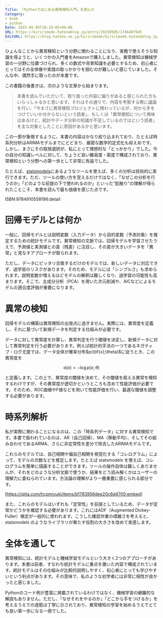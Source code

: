 ```yaml
---
Title: 「Pythonではじめる異常検知入門」を読んだ
Category:
- book
- python
Date: 2025-05-05T10:19:05+09:00
URL: https://kiririmode.hatenablog.jp/entry/20250505/1746407945
EditURL: https://blog.hatena.ne.jp/kiririmode/kiririmode.hatenablog.jp/atom/entry/6802418398408306380
---
```


ひょんなことから異常検知という分野に関わることになり、実務で使えそうな知識を得ようと、いくつかの入門書をAmazonで購入しました。異常検知は機械学習の一分野に位置づけられ、多くの数式や背景知識を必要とするため、初心者にとってはその全体像や実践の取っかかりを掴むのが難しいと感じていました。そんな中、偶然手に取ったのが本書です。

この書籍の後書きは、次のような文章から始まります。

> 本書を読んでいただいて、取り扱った内容に偏りがあると感じられた方もいらっしゃるかと思います。それはその通りで、内容を考察する際に議論を行い、「今まさに異常検知プロジェクトに携わっているが、何から手をつけていいか分からないという読者」、もしくは「異常検知について興味はあるけど、統計やデータ分析の知識が不足しているのではという読者」を主な対象としたことに原因があるかと思います。

この一節が象徴するように、本書の内容はかなり絞り込まれており、たとえば時系列分析はARIMAモデルまでにとどまり、厳密な数学的定式化も抑えめです。しかし、まさにその取捨選択が、私にとって理想的な「とっかかり」でした。今の自分の知識レベルに対して、ちょうど良い難易度・密度で構成されており、異常検知という分野への第一歩として非常に有益でした。

たとえば、[statsmodels](https://www.statsmodels.org/stable/index.html)にあるようなツールを使えば、多くの分析は技術的に実行できます。ただ、ツールの使い方を覚えるだけではなく、「なぜこの分析を行うのか」「どのような前提の下で使われるのか」といった“肌触り”の理解が得られたことこそ、本書を読んで最も価値を感じた点です。

ISBN:9784910558196:detail

# 回帰モデルとは何か

一般に、回帰モデルとは説明変数（入力データ）から目的変数（予測対象）を推定するための統計モデルです。異常検知の文脈では、回帰モデルを学習させたうえで、予測値と実測値との差（残差）に注目し、その差が大きいデータを「異常」と見なすアプローチが取られます。

ただし、データにピッタリ合致するだけのモデルでは、新しいデータに対応できず、過学習のリスクがあります。そのため、モデルには「シンプルさ」も求められます。説明変数が増えるほどモデルの解釈は難しくなり、過学習の可能性も高まります。そこで、主成分分析（PCA）を用いた次元削減や、AICなどによるモデルの適合度評価が重要になります。

# 異常の検知

回帰モデルの構築は異常検知の出発点に過ぎません。実際には、異常度を定義し、それに基づいて新規データを判定する仕組みが必要です。

データに対して異常度を計算し、異常判定を行う閾値を決定し、新規データに対して異常判定を行う必要があります。例えば統計的手法の一つであるネガティブ・ログ尤度では、データ全体が確率分布$p(\bf{x};\theta)$に従うとき、この異常度を

$$a(x) = -\log p(x;\theta)$$

と定義します。この上で、異常度の閾値を決めて、その閾値を超える異常を検知するわけですが、その異常度が適切かというところも含めて性能評価が必要です。そのため、ROC曲線やF値などを用いて性能評価を行い、最適な閾値を調整する必要があります。

# 時系列解析

私が実際に関わることになるのは、この「時系列データ」に対する異常検知です。本書で扱われているのは、AR（自己回帰）、MA（移動平均）、そしてその組み合わせであるARMA、さらに非定常性を差分で除去したARIMAモデルです。

これらのモデルでは、自己相関や偏自己相関を視覚化する「コレログラム」によって、モデルの次数などを推定します。たとえば statsmodels を使えば、コレログラムを簡単に描画することができます。ツールの操作自体は難しくありませんが、それをどのような分析文脈で使うか、結果をどう読み解くかはユーザーの理解力に委ねられています。方法論の理解がより一層重要に感じられる部分です。

[https://qiita.com/hcpmiyuki/items/b1783956dee20c6d4700:embed]

また、これらのモデルはいずれも「定常性」を前提としているため、データが定常かどうかを確認する必要があります。これにはADF（Augmented Dickey-Fuller）検定が一般的に使われます。こうした確認作業の煩雑さを考えると、statsmodels のようなライブラリが果たす役割の大きさを改めて実感します。

# 全体を通して

異常検知には、統計モデルと機械学習モデルという大きく2つのアプローチがあります。本書は前者、すなわち統計モデルに重点を置いた内容で構成されています。統計モデルはその仕組みが比較的説明しやすく、初心者にとっても学びやすいという利点があります。その意味で、私のような初学者には非常に相性が良かったと感じました。

Pythonのコード例が豊富に掲載されているわけではなく、機械学習の網羅的な解説もありません。ただし、「なぜそれをやるのか」「どこから手をつけるか」を考えるうえでの道筋は丁寧に示されており、異常検知の学習を始めるうえでとても良い第一歩になる一冊でした。
